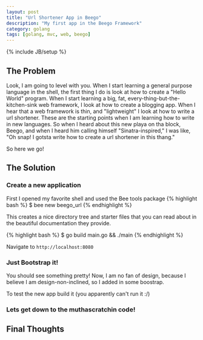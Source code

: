 ```yaml
---
layout: post
title: "Url Shortener App in Beego"
description: "My first app in the Beego Framework"
category: golang
tags: [golang, mvc, web, beego]
---
```

{% include JB/setup %}

## The Problem ##

Look, I am going to level with you.  When I start learning a general purpose
language in the shell, the first thing I do is look at how to create a "Hello
World" program.  When I start learning a big, fat,
every-thing-but-the-kitchen-sink web framework, I look at how to create a
blogging app.  When I hear that a web framework is thin, and "lightweight" I
look at how to write a url shortener.  These are the starting points when I am
learning how to write in new languages.  So when I heard about this new playa on
tha block, Beego, and when I heard him calling himself "Sinatra-inspired," I was
like, "Oh snap! I gotsta write how to create a url shortener in this thang."

So here we go!

## The Solution ##

### Create a new application ###

First I opened my favorite shell and used the Bee tools package
{% highlight bash %}
$ bee new beego_url
{% endhighlight %}

This creates a nice directory tree and starter files that you can read about in
the beautiful documentation they provide.

{% highlight bash %}
$ go build main.go && ./main
{% endhighlight %}

Navigate to <code>http://localhost:8080</code>

### Just Bootstrap it! ###

You should see something pretty!
Now, I am no fan of design, because I believe I am design-non-inclined, so I
added in some boostrap. 

To test the new app build it (you apparently can't run it :/)

###  Lets get down to the muthascratchin code! ###

## Final Thoughts ##



